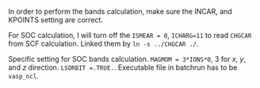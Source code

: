 In order to perform the bands calculation, make sure the INCAR, and KPOINTS setting are correct.

For SOC calculation, I will turn off the `ISMEAR = 0`, `ICHARG=11` to read `CHGCAR` from SCF calculation. Linked them by `ln -s ../CHGCAR ./`.

Specific setting for SOC bands calculation. `MAGMOM = 3*IONS*0`, 3 for $x$, $y$, and $z$ direction. `LSORBIT =.TRUE.`. Executable file in batchrun has to be `vasp_ncl`.
